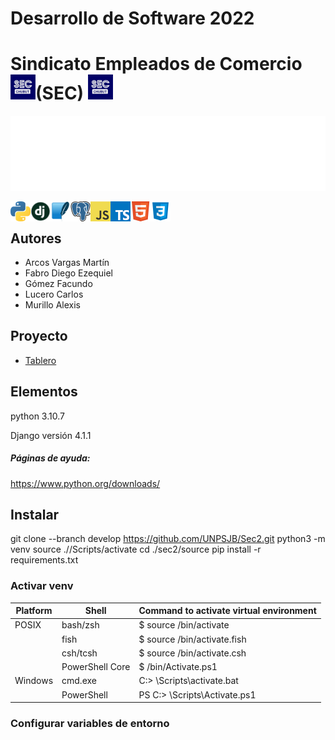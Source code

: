 # Desarrollo de Software 2022

# Sindicato Empleados de Comercio (SEC) <img align="left" style ="text-align: left- margin-right= 10px;" alt="GIF" src="README/icon/SEC.jpg"  width="40" height="40"/><img style ="text-align: left- margin-right= 10px;" alt="GIF" src="README/icon/SEC.jpg"  width="40" height="40"/>

<img height="120" alt="SEC" width="100%" src="README/marquee.svg" />

[<img align="left" src="README/icon/python.png" />](https://www.python.org/)
[<img align="left" src="README/icon/django.png" width="32" height="32"/>](https://www.djangoproject.com/)
[<img align="left" src="README/icon/SQLite.png" width="32" height="32"/>](https://www.sqlite.org/index.html)
[<img align="left" src="README/icon/postgreSQL.png" width="32" height="32"/>](https://es.wikipedia.org/wiki/PostgreSQL)
[<img align="left" src="README/icon/javascript.png"/>](https://en.wikipedia.org/wiki/JavaScript)
[<img align="left" src="README/icon/typescript.png" />](https://www.typescriptlang.org/)
[<img align="left" src="README/icon/html5.png" width="32" height="32"/>](https://developer.mozilla.org/es/docs/Web/HTML)
[<img align="left" src="README/icon/CSS3.png" width="32" height="32"/>](https://developer.mozilla.org/es/docs/Web/CSS)

<br>

## Autores

- Arcos Vargas Martín
- Fabro Diego Ezequiel
- Gómez Facundo
- Lucero Carlos
- Murillo Alexis

## Proyecto

- [Tablero](https://github.com/orgs/UNPSJB/projects/9)

## Elementos

python 3.10.7

Django versión 4.1.1

##### Páginas de ayuda:

<a> https://www.python.org/downloads/ </a>

## Instalar

git clone --branch develop https://github.com/UNPSJB/Sec2.git
python3 -m venv <venv>
source ./<venv>/Scripts/activate
cd ./sec2/source
pip install -r requirements.txt

### Activar venv
  
| Platform | Shell           | Command to activate virtual environment |
| -------- | --------------- | --------------------------------------- |
| POSIX    | bash/zsh        | $ source <venv>/bin/activate            |
|          | fish            | $ source <venv>/bin/activate.fish       |
|          | csh/tcsh        | $ source <venv>/bin/activate.csh        |
|          | PowerShell Core | $ <venv>/bin/Activate.ps1               |
| Windows  | cmd.exe         | C:\> <venv>\Scripts\activate.bat        |
|          | PowerShell      | PS C:\> <venv>\Scripts\Activate.ps1     |

### Configurar variables de entorno
